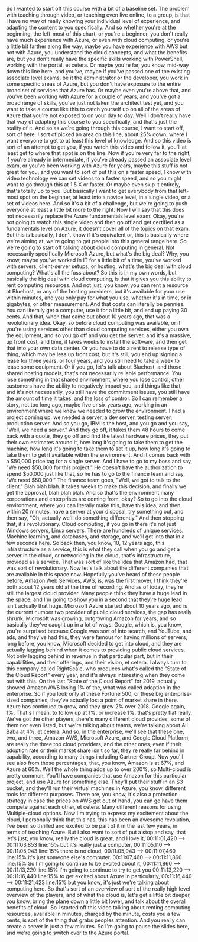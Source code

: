 <v Scott>So I wanted to start off this course</v>
with a bit of a baseline set.
The problem with teaching through video,
or teaching even live online, to a group,
is that I have no way of really knowing
your individual level of experience,
and adapting the content to you specifically.
And so whether you're at the beginning,
the left-most of this chart,
or you're a beginner,
you don't really have much experience with Azure,
or even with cloud computing,
or you're a little bit farther along the way,
maybe you have experience with AWS but not with Azure,
you understand the cloud concepts,
and what the benefits are,
but you don't really have the specific skills
working with PowerShell,
working with the portal, et cetera.
Or maybe you're far,
you know, mid-way down this line here,
and you've, maybe if you've passed
one of the existing associate level exams,
be it the administrator or the developer,
you work in some specific areas of Azure,
but you don't have exposure to the entire broad set
of services that Azure has.
Or maybe even you're above that,
and you've been working with Azure for a couple of years,
and you've got a broad range of skills,
you've just not taken the architect test yet,
and you want to take a course like this
to catch yourself up on all of the areas of Azure
that you're not exposed to on your day to day.
Well I don't really have that way
of adapting this course to you specifically,
and that's just the reality of it.
And so as we're going through this course,
I want to start off, sort of here.
I sort of picked an area on this line, about 25% down,
where I want everyone to get
to at least this level of knowledge.
And so this video is sort of an attempt
to get you, if you watch this video and follow it,
you'll at least get to where that spot is on the line.
Now if you're very far to the right,
if you're already in intermediate,
if you've already passed an associate level exam,
or you've been working with Azure for years,
maybe this stuff is not great for you,
and you want to sort of put this on a faster speed,
I know with video technology
we can set videos to a faster speed,
and so you might want to go through this
at 1.5 X or faster.
Or maybe even skip it entirely,
that's totally up to you.
But basically I want to get everybody
from that left-most spot on the beginner,
at least into a novice level,
in a single video,
or a set of videos here.
And so it's a bit of a challenge,
but we're going to push everyone
at least a little bit more to the right.
Now I will say that this does not necessarily replace
the Azure fundamentals level exam.
Okay, you're not going to watch this single video
and then go off and get certified
as a fundamentals level on Azure,
it doesn't cover all of the topics on that exam.
But this is basically,
I don't know if it's equivalent or,
this is basically where we're aiming at,
we're going to get people into this general range here.
So we're going to start off
talking about cloud computing in general.
Not necessarily specifically Microsoft Azure,
but what's the big deal?
Why, you know,
maybe you've worked in IT for a little bit of a time,
you've worked with servers,
client-server setups, or hosting,
what's the big deal with cloud computing?
What's all the fuss about?
So this is in my own words,
but basically the big deal with cloud computing,
is that it gives you this ability
to rent computing resources.
And not just, you know,
you can rent a resource at Bluehost,
or any of the hosting providers,
but it's available for your use within minutes,
and you only pay for what you use,
whether it's in time,
or in gigabytes, or other measurement.
And that costs can literally be pennies.
You can literally get a computer,
use it for a little bit,
and end up paying 30 cents.
And that, when that came out about 10 years ago,
that was a revolutionary idea.
Okay, so before cloud computing was available,
or if you're using services
other than cloud computing services,
either you own the equipment,
and so you go off and you get the server,
and it's a massive, up front cost,
and time, it takes weeks to install the software,
and then get that into your own data center.
Or you have to do a rent to release type of thing,
which may be less up front cost, but it's still,
you end up signing a lease for three years, or four years,
and you still need to take a week
to lease some equipment.
Or if you go,
let's talk about Bluehost,
and those shared hosting models,
that's not necessarily reliable performance.
You lose something in that shared environment,
where you lose control,
other customers have the ability to negatively impact you,
and things like that,
and it's not necessarily,
you still have the commitment issues,
you still have the amount of time it takes,
and the loss of control.
So I can remember a story,
not too long ago,
maybe five or six years ago,
working in an environment where we knew
we needed to grow the environment.
I had a project coming up,
we needed a server, a dev server,
testing server, production server.
And so you go,
IBM is the host, and you go
and you say, "Well, we need a server."
And they go off,
it takes them 48 hours to come back with a quote,
they go off and find the latest hardware prices,
they put their own estimates around it,
how long it's going to take them to get the machine,
how long it's going to take them to set it up,
how long it's going to take them
to get it available within the environment.
And it comes back with a $50,000 price tag
for a single server.
And I have to go to my boss and say,
"We need $50,000 for this project."
He doesn't have the authorization
to spend $50,000 just like that,
so he has to go to the finance team and say,
"We need $50,000."
The finance team goes,
"Well, we got to talk to the client."
Blah blah blah.
It takes weeks to make this decision,
and finally we get the approval, blah blah blah.
And so that's the environment
many corporations and enterprises are coming from, okay?
So to go into the cloud environment,
where you can literally make this,
have this idea, and then within 20 minutes,
have a server at your disposal,
try something out, and then say,
"Oh, actually we'll do something differently."
And then stopping that, it's revolutionary.
Cloud computing, if you go in there
it's not just Windows servers, Linux servers.
There are hundreds of unique services.
Machine learning, and databases, and storage,
and we'll get into that in a few seconds here.
So back then, you know,
10, 12 years ago,
this infrastructure as a service,
this is what they call when you go
and get a server in the cloud,
or networking in the cloud,
that's infrastructure, provided as a service.
That was sort of like the idea that Amazon had,
that was sort of revolutionary.
Now let's talk about the different companies
that are available in this space now.
Hopefully you've heard of these people before,
Amazon Web Services, AWS,
is, was the first mover,
I think they're both about 12 years old
at the time of recording.
And as of today, they're still the largest cloud provider.
Many people think they have a huge lead in the space,
and I'm going to show you in a second that they're huge lead
isn't actually that huge.
Microsoft Azure started about 10 years ago,
and is the current number two provider
of public cloud services,
the gap has really shrunk.
Microsoft was growing, outgrowing Amazon for years,
and so basically they've caught up in a lot of ways.
Google, which is,
you know, you're surprised
because Google was sort of into search,
and YouTube, and ads,
and they've had this,
they were famous for having millions of servers,
long before, you know,
Microsoft decided to get into cloud,
and they are actually lagging behind
when it comes to providing public cloud services.
Not only lagging behind in revenue in that particular part,
but in their capabilities, and their offerings,
and their vision, et cetera.
I always turn to this company called RightScale,
who produces what's called
the "State of the Cloud Report" every year,
and it's always interesting when they come out with this.
On the last "State of the Cloud Report" for 2019,
actually showed Amazon AWS
losing 1% of the, what was called
adoption in the enterprise.
So if you look only at these Fortune 500,
or these big enterprise-sized companies,
they've actually lost a point of market share in there.
Azure has continued to grow,
and they grew 2% over 2018.
Google again, 1%.
That's I mean, to follow up at 1%,
or increase 1%, that's pretty flat really.
We've got the other players,
there's many different cloud provides,
some of them not even listed,
but we're talking about teams,
we're talking about Ali Baba at 4%, et cetera.
And so, in the enterprise,
we'll see that these one, two,
and three, Amazon AWS,
Microsoft Azure, and Google Cloud Platform,
are really the three top cloud providers,
and the other ones,
even if their adoption rate or their market share
isn't so far, they're really far behind in capability,
according to many things including Gartner Group.
Now you'll see also from those percentages,
that, you know, Amazon is at 67%,
and Azure at 60%.
Well the whole thing adds up to over 200%,
so Multi-cloud is pretty common.
You'll have companies that use Amazon
for this particular project,
and use Azure for something else.
They'll put their stuff in an S3 bucket,
and they'll run their virtual machines in Azure,
you know, different tools for different purposes.
There are, you know, it's also a protection strategy
in case the prices on AWS get out of hand,
you can go have them compete against each other, et cetera.
Many different reasons for using Multiple-cloud options.
Now I'm trying to express my excitement about the cloud,
I personally think that this has,
this has been an awesome revolution,
I've been so thrilled and excited to be part of it
in the last few years,
in terms of teaching Azure.
But I also want to sort of put a stop and say,
that let's just, you know,
really the cloud is great, and I love it,
00:11:01,420  -->  00:11:03,853 line:15% 
but it's really just a computer,
00:11:05,110  -->  00:11:05,943 line:15% 
there is no cloud,
00:11:05,943  -->  00:11:07,460 line:15% 
it's just someone else's computer.
00:11:07,460  -->  00:11:11,860 line:15% 
So I'm going to continue to be excited about it,
00:11:11,860  -->  00:11:13,220 line:15% 
I'm going to continue to try to get you
00:11:13,220  -->  00:11:16,440 line:15% 
to get excited about Azure in particularly,
00:11:16,440  -->  00:11:21,423 line:15% 
but you know, it's just we're talking about computing here.
So that's sort of an overview
of sort of the really high level overview of the players,
and of what the cloud is,
let's get a little bit deeper, you know,
bring the plane down a little bit lower,
and talk about the overall benefits of cloud.
So I started off this video
talking about renting computing resources,
available in minutes,
charged by the minute,
costs you a few cents,
is sort of the thing that grabs peoples attention.
And you really can create a server in just a few minutes.
So I'm going to pause the slides here,
and we're going to switch over to the Azure portal.

